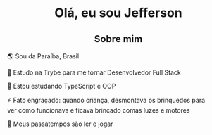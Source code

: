 <h1 align="center">Olá, eu sou Jefferson</h1>

<h2 align="center">Sobre mim</h2>

<p>🌎 Sou da Paraíba, Brasil</p>
<p>📖 Estudo na Trybe para me tornar Desenvolvedor Full Stack</p>
<p>🌱 Estou estudando TypeScript e OOP</p>
<p>⚡ Fato engraçado: quando criança, desmontava os brinquedos para</br> ver como funcionava e ficava brincado comas luzes e motores</p>
<p>🎲 Meus passatempos são ler e jogar</p>
